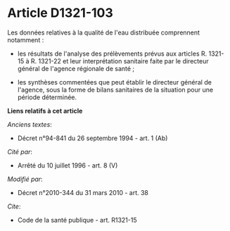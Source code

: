 # Article D1321-103

Les données relatives à la qualité de l'eau distribuée comprennent notamment :

- les résultats de l'analyse des prélèvements prévus aux articles R. 1321-15 à R. 1321-22 et leur interprétation sanitaire
faite par le directeur général de l'agence régionale de santé ;

- les synthèses commentées que peut établir le directeur général de l'agence, sous la forme de bilans sanitaires de la
situation pour une période déterminée.

**Liens relatifs à cet article**

_Anciens textes_:

  - Décret n°94-841 du 26 septembre 1994 - art. 1 (Ab)

_Cité par_:

  - Arrêté du 10 juillet 1996 - art. 8 (V)

_Modifié par_:

  - Décret n°2010-344 du 31 mars 2010 - art. 38

_Cite_:

  - Code de la santé publique - art. R1321-15
